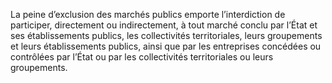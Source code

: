 La peine d’exclusion des marchés publics emporte l’interdiction de participer, directement ou indirectement, à tout marché conclu par l’État et ses établissements publics, les collectivités territoriales, leurs groupements et leurs établissements publics, ainsi que par les entreprises concédées ou contrôlées par l’État ou par les collectivités territoriales ou leurs groupements.